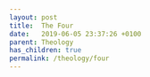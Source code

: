 ```yaml
---
layout: post
title:  The Four
date:   2019-06-05 23:37:26 +0100
parent: Theology
has_children: true
permalink: /theology/four
---
```

